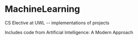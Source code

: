 # MachineLearning
CS Elective at UWL -- implementations of projects

Includes code from Artificial Intelligence: A Modern Approach
